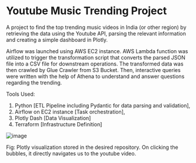 # Youtube Music Trending Project

A project to find the top trending music videos in India (or other region) by retrieving the data using the
Youtube API, parsing the relevant information and creating a simple dashboard in Plotly.

Airflow was launched using AWS EC2 instance. AWS Lambda function was utilized to trigger the transformation script that converts the parsed JSON file into a CSV file for downstream operations.
The transformed data was then crawled by Glue Crawler from S3 Bucket. Then, interactive queries were written with the help of Athena to understand and answer questions
regarding the trending.

Tools Used:
1. Python [ETL Pipeline including Pydantic for data parsing and validation],
2. Airflow on EC2 instance [Task orchestration],
3. Plotly Dash [Data Visualization]
4. Terraform [Infrastructure Definition]

![image](https://github.com/RSRamKumar/Youtube_Music_Trending/assets/39699070/15bb640d-f184-4be2-9535-0075b75d3656)


Fig: Plotly visualization stored in the desired repository. On clicking the bubbles, it directly navigates us to the youtube video.
